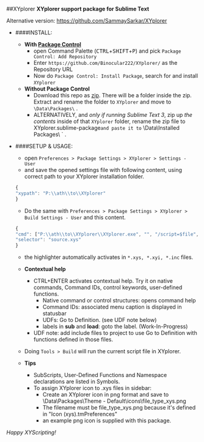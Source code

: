 ﻿##XYplorer
**XYplorer support package for Sublime Text**

Alternative version: https://github.com/SammaySarkar/XYplorer  

- ####INSTALL:
	+ **With [Package Control](https://packagecontrol.io/)**
		- open Command Palette (<kbd>CTRL</kbd>+<kbd>SHIFT</kbd>+<kbd>P</kbd>) and pick `Package Control: Add Repository`
		- Enter `https://github.com/Binocular222/XYplorer/` as the Repository URL
		- Now do `Package Control: Install Package`, search for and install `XYplorer`
	+ **Without Package Control**
		- Download this repo as [zip](https://github.com/Binocular222/XYplorer/archive/master.zip).
		  There will be a folder inside the zip. Extract and rename the folder to `XYplorer` and move to ` \Data\Packages\ ` .
		- ALTERNATIVELY, and *only if running Sublime Text 3*, zip up *the contents* inside of that `XYplorer` folder,
		  rename the zip file to XYplorer.sublime-package` and paste it to ` \Data\Installed Packages\ ` .

- ####SETUP & USAGE:
	+ open `Preferences > Package Settings > XYplorer > Settings - User`
	+ and save the opened settings file with following content, using correct path to your XYplorer installation folder.
	```js
	{
	"xypath": "P:\\ath\\to\\XYplorer"
	}
	```
	+ Do the same with `Preferences > Package Settings > XYplorer > Build Settings - User` and this content.
	```js
	{
	"cmd": ["P:\\ath\\to\\XYplorer\\XYplorer.exe", "", "/script=$file", "/flg=2"],
	"selector": "source.xys"
	}
	```
	+ the highlighter automatically activates in `*.xys, *.xyi, *.inc` files.
	+ **Contextual help**
		- CTRL+ENTER activates contextual help. Try it on native commands, Command IDs, control keywords, user-defined functions.
			+ Native command or control structures: opens command help
			+ Command IDs: associated menu caption is displayed in statusbar
			+ UDFs: Go to Definition. (see UDF note below)
			+ labels in **sub** and **load**: goto the label. (Work-In-Progress)
		- UDF note: add include files to project to use Go to Definition with functions defined in those files.

	+ Doing `Tools > Build` will run the current script file in XYplorer.

	+ **Tips**
		- SubScripts, User-Defined Functions and Namespace declarations are listed in Symbols.
		- To assign XYplorer icon to .xys files in sidebar:
			- Create an XYplorer icon in png format and save to \Data\Packages\Theme - Default\icons\file_type_xys.png
			- The filename must be file_type_xys.png because it's defined in "Icon (xys).tmPreferences"
			- an example png icon is supplied with this package.

*Happy XYScripting!*
